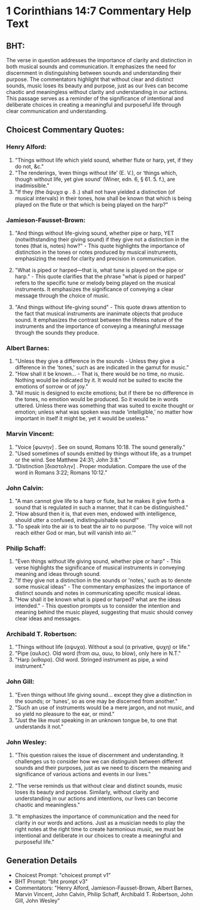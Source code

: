 # 1 Corinthians 14:7 Commentary Help Text

## BHT:
The verse in question addresses the importance of clarity and distinction in both musical sounds and communication. It emphasizes the need for discernment in distinguishing between sounds and understanding their purpose. The commentators highlight that without clear and distinct sounds, music loses its beauty and purpose, just as our lives can become chaotic and meaningless without clarity and understanding in our actions. This passage serves as a reminder of the significance of intentional and deliberate choices in creating a meaningful and purposeful life through clear communication and understanding.

## Choicest Commentary Quotes:
### Henry Alford:
1. "Things without life which yield sound, whether flute or harp, yet, if they do not, &c."
2. "The renderings, ‘even things without life’ (E. V.), or ‘things which, though without life, yet give sound’ (Winer, edn. 6, § 61. 5. f.), are inadmissible."
3. "If they (the ἄψυχα φ . δ .) shall not have yielded a distinction (of musical intervals) in their tones, how shall be known that which is being played on the flute or that which is being played on the harp?"

### Jamieson-Fausset-Brown:
1. "And things without life-giving sound, whether pipe or harp, YET (notwithstanding their giving sound) if they give not a distinction in the tones (that is, notes) how?" - This quote highlights the importance of distinction in the tones or notes produced by musical instruments, emphasizing the need for clarity and precision in communication.

2. "What is piped or harped—that is, what tune is played on the pipe or harp." - This quote clarifies that the phrase "what is piped or harped" refers to the specific tune or melody being played on the musical instruments. It emphasizes the significance of conveying a clear message through the choice of music.

3. "And things without life-giving sound" - This quote draws attention to the fact that musical instruments are inanimate objects that produce sound. It emphasizes the contrast between the lifeless nature of the instruments and the importance of conveying a meaningful message through the sounds they produce.

### Albert Barnes:
1. "Unless they give a difference in the sounds - Unless they give a difference in the 'tones,' such as are indicated in the gamut for music."
2. "How shall it be known... - That is, there would be no time, no music. Nothing would be indicated by it. It would not be suited to excite the emotions of sorrow or of joy."
3. "All music is designed to excite emotions; but if there be no difference in the tones, no emotion would be produced. So it would be in words uttered. Unless there was something that was suited to excite thought or emotion; unless what was spoken was made 'intelligible,' no matter how important in itself it might be, yet it would be useless."

### Marvin Vincent:
1. "Voice [φωνην] . See on sound, Romans 10:18. The sound generally."
2. "Used sometimes of sounds emitted by things without life, as a trumpet or the wind. See Matthew 24:31; John 3:8."
3. "Distinction [διαστολην] . Proper modulation. Compare the use of the word in Romans 3:22; Romans 10:12."

### John Calvin:
1. "A man cannot give life to a harp or flute, but he makes it give forth a sound that is regulated in such a manner, that it can be distinguished."
2. "How absurd then it is, that even men, endowed with intelligence, should utter a confused, indistinguishable sound!"
3. "To speak into the air is to beat the air to no purpose. 'Thy voice will not reach either God or man, but will vanish into air.'"

### Philip Schaff:
1. "Even things without life giving sound, whether pipe or harp" - This verse highlights the significance of musical instruments in conveying meaning and ideas through sound.
2. "If they give not a distinction in the sounds or 'notes,' such as to denote some musical ideas" - The commentary emphasizes the importance of distinct sounds and notes in communicating specific musical ideas.
3. "How shall it be known what is piped or harped? what are the ideas intended." - This question prompts us to consider the intention and meaning behind the music played, suggesting that music should convey clear ideas and messages.

### Archibald T. Robertson:
1. "Things without life (αψυχα). Without a soul (α privative, ψυχη) or life."
2. "Pipe (αυλος). Old word (from αω, αυω, to blow), only here in N.T."
3. "Harp (κιθαρα). Old word. Stringed instrument as pipe, a wind instrument."

### John Gill:
1. "Even things without life giving sound... except they give a distinction in the sounds; or 'tunes', so as one may be discerned from another."
2. "Such an use of instruments would be a mere jargon, and not music, and so yield no pleasure to the ear, or mind."
3. "Just the like must speaking in an unknown tongue be, to one that understands it not."

### John Wesley:
1. "This question raises the issue of discernment and understanding. It challenges us to consider how we can distinguish between different sounds and their purposes, just as we need to discern the meaning and significance of various actions and events in our lives."

2. "The verse reminds us that without clear and distinct sounds, music loses its beauty and purpose. Similarly, without clarity and understanding in our actions and intentions, our lives can become chaotic and meaningless."

3. "It emphasizes the importance of communication and the need for clarity in our words and actions. Just as a musician needs to play the right notes at the right time to create harmonious music, we must be intentional and deliberate in our choices to create a meaningful and purposeful life."


## Generation Details
- Choicest Prompt: "choicest prompt v1"
- BHT Prompt: "bht prompt v3"
- Commentators: "Henry Alford, Jamieson-Fausset-Brown, Albert Barnes, Marvin Vincent, John Calvin, Philip Schaff, Archibald T. Robertson, John Gill, John Wesley"
